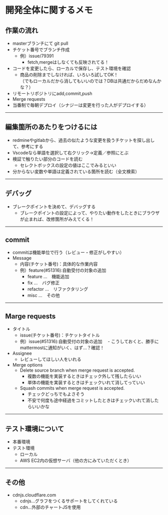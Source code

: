 # 開発全体に関するメモ

## 作業の流れ
  - masterブランチにて git pull
  - チケット番号でブランチ作成　
    - 例）issue/79391
      - fetch,mergeはしなくても反映されてる！
  - コードを変更したら、ローカルで保存し、テスト環境を確認
    - 商品の削除までしなければ、いろいろ試してOK！  
    （でもローカルだから消してもいいのでは？DBは共通だからだめなんかな？）
  - リモートリポジトリにadd,commit,push
  - Merge requests
  - 当番制で毎朝デプロイ（シナジーは変更を行った人がデプロイする）

---

## 編集箇所のあたりをつけるには

- redmineやgitlabから、過去の似たような変更を扱うチケットを探し出して、参考にする
- Vscodeなら単語を選択して右クリック→定義／参照にとぶ
- 検証で触りたい部分のコードを読む
  - セレクトボックスの設定の値はここでみるといい
- 分からない変数や単語は定義されている箇所を読む（全文検索）


---

## デバッグ

- ブレークポイントを決めて、デバッグする
  - ブレークポイントの設定によって、やりたい動作をしたときにブラウザが止まれば、改修箇所がみえてくる！

---

## commit
- commitは機能単位で行う（レビュー・修正がしやすい）
- Message
  - 内容(チケット番号)：具体的な作業内容
  - 例）feature(#51316):自動受付の対象の追加  
    - feature …　機能追加
    - fix …　バグ修正
    - refactor …　リファクタリング
    - misc …　その他

---

## Marge requests
- タイトル
  - issue(チケット番号)：チケットタイトル
  - 例）issue(#51316):自動受付の対象の追加
　- こうしておくと、勝手にmattermostに通知がいく、はず…？確認！
- Assignee
  - レビューしてほしい人をいれる
- Merge options
  - Delete source branch when merge request is accepted.
    - 複数の機能を実装するときはチェック外して残したらいい
    - 単体の機能を実装するときはチェックいれて消してっていい
  - Squash commits when merge request is accepted. 
    - チェックどっちでもよさそう
    - 不安で何度も途中経過をコミットしたときはチェックいれて消したらいいかな

---


## テスト環境について

- 本番環境
- テスト環境
    - ローカル
    - AWS EC2内の仮想サーバ（他の方にみていただくとき）

---

## その他

- cdnjs.cloudflare.com
  - cdnjs…グラフをつくるサポートをしてくれている  
  - cdn…外部のチャートJSを使用


